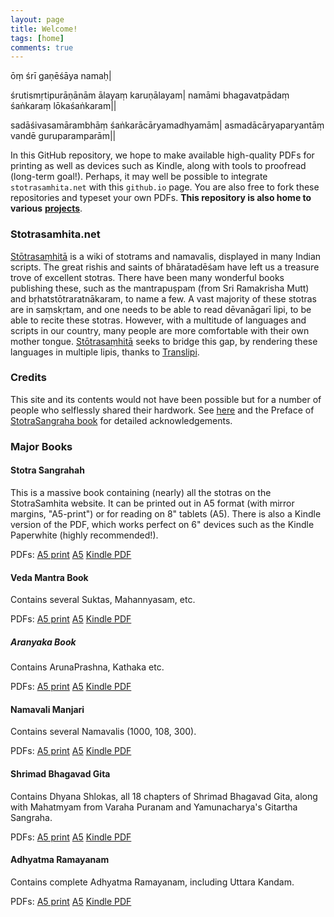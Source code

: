 ```yaml
---
layout: page
title: Welcome!
tags: [home]
comments: true
---
```


ōṃ śrī gaṇēśāya namaḥ|

śrutismṛtipurāṇānām ālayaṃ karuṇālayam|
namāmi bhagavatpādaṃ śaṅkaraṃ lōkaśaṅkaram||

sadāśivasamārambhāṃ śaṅkarācāryamadhyamām|
asmadācāryaparyantāṃ vandē guruparamparām||

In this GitHub repository, we hope to make available high-quality PDFs for printing as well as devices such as Kindle, along with tools to proofread (long-term goal!). Perhaps, it may well be possible to integrate `stotrasamhita.net` with this `github.io` page. You are also free to fork these repositories and typeset your own PDFs. **This repository is also home to various** [**projects**](/projects/).

### Stotrasamhita.net

[Stōtrasaṃhitā](http://stotrasamhita.net/) is a wiki of stotrams and namavalis, displayed in many Indian scripts. The great rishis and saints of bhāratadēśam have left us a treasure trove of excellent stotras. There have been many wonderful books publishing these, such as the mantrapuṣpam (from Sri Ramakrisha Mutt) and bṛhatstōtraratnākaram, to name a few.  A vast majority of these stotras are in saṃskṛtam, and one needs to be able to read dēvanāgarī lipi, to be able to recite these stotras. However, with a multitude of languages and scripts in our country, many people are more comfortable with their own mother tongue. [Stōtrasaṃhitā](http://stotrasamhita.net/) seeks to bridge this gap, by rendering these languages in multiple lipis, 
thanks to [Translipi](http://srican.blogspot.in/2007/02/introducing-trans-lipi.html).

### Credits

This site and its contents would not have been possible but for a number of people who selflessly shared their hardwork. See [here](/about/) and the Preface of [StotraSangraha book](https://github.com/stotrasamhita/stotra-sangrahah/raw/master/shloka-print.pdf) for detailed acknowledgements.

### Major Books

#### Stotra Sangrahah

This is a massive book containing (nearly) all the stotras on the StotraSamhita website. It can be printed out in A5 format (with mirror margins, "A5-print") or for reading on 8" tablets (A5). There is also a Kindle version of the PDF, which works perfect on 6" devices such as the Kindle Paperwhite (highly recommended!).

PDFs: [A5 print](https://github.com/stotrasamhita/stotra-sangrahah/raw/master/shloka-print.pdf) [A5](https://github.com/stotrasamhita/stotra-sangrahah/raw/master/shloka.pdf) [Kindle PDF](https://github.com/stotrasamhita/stotra-sangrahah/raw/master/shloka-kindle.pdf)

#### Veda Mantra Book

Contains several Suktas, Mahannyasam,  etc.

PDFs: [A5 print](https://github.com/stotrasamhita/vedamantra-book/raw/master/vedamantrabook-print.pdf) [A5](https://github.com/stotrasamhita/vedamantra-book/raw/master/vedamantrabook.pdf) [Kindle PDF](https://github.com/stotrasamhita/vedamantra-book/raw/master/vedamantrabook-kindle.pdf)

##### Aranyaka Book

Contains ArunaPrashna, Kathaka etc.

PDFs: [A5 print](https://github.com/stotrasamhita/vedamantra-book/raw/master/AraNyakabook-print.pdf) [A5](https://github.com/stotrasamhita/vedamantra-book/raw/master/AraNyakabook.pdf) [Kindle PDF](https://github.com/stotrasamhita/vedamantra-book/raw/master/AraNyakabook-kindle.pdf)


#### Namavali Manjari

Contains several Namavalis (1000, 108, 300).

PDFs: [A5 print](https://github.com/stotrasamhita/namavali-manjari/raw/master/nAmA-print.pdf) [A5](https://github.com/stotrasamhita/namavali-manjari/raw/master/nAmA.pdf)  [Kindle PDF](https://github.com/stotrasamhita/namavali-manjari/raw/master/nAmA-kindle.pdf)  


#### Shrimad Bhagavad Gita

Contains Dhyana Shlokas, all 18 chapters of Shrimad Bhagavad Gita, along with Mahatmyam from Varaha Puranam and Yamunacharya's Gitartha Sangraha.

PDFs: [A5 print](https://github.com/stotrasamhita/gita/raw/master/gitabook-print.pdf) [A5](https://github.com/stotrasamhita/gita/raw/master/gitabook.pdf) [Kindle PDF](https://github.com/stotrasamhita/gita/raw/master/gitabook-kindle.pdf)

#### Adhyatma Ramayanam

Contains complete Adhyatma Ramayanam, including Uttara Kandam.

PDFs: [A5 print](https://github.com/stotrasamhita/AdhyatmaRamayanam/raw/master/TeX/AdhyatmaRamayanaBook-print.pdf) [A5](https://github.com/stotrasamhita/AdhyatmaRamayanam/raw/master/TeX/AdhyatmaRamayanaBook.pdf) [Kindle PDF](https://github.com/stotrasamhita/AdhyatmaRamayanam/raw/master/TeX/AdhyatmaRamayanaBook-kindle.pdf)


